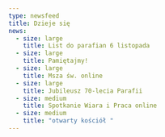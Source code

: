 ```yaml
---
type: newsfeed
title: Dzieje się
news:
  - size: large
    title: List do parafian 6 listopada
  - size: large
    title: Pamiętajmy!
  - size: large
    title: Msza św. online
  - size: large
    title: Jubileusz 70-lecia Parafii
  - size: medium
    title: Spotkanie Wiara i Praca online
  - size: medium
    title: "otwarty kościół "
---
```

